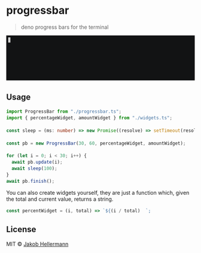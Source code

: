 # progressbar

> deno progress bars for the terminal

![demo gif](./demo.gif)

## Usage

```typescript
import ProgressBar from "./progressbar.ts";
import { percentageWidget, amountWidget } from "./widgets.ts";

const sleep = (ms: number) => new Promise((resolve) => setTimeout(resolve, ms));

const pb = new ProgressBar(30, 60, percentageWidget, amountWidget);

for (let i = 0; i < 30; i++) {
  await pb.update(i);
  await sleep(100);
}
await pb.finish();
```

You can also create widgets yourself, they are just a function which, given the total and current value, returns a string.
```typescript
const percentWidget = (i, total) => `${(i / total)  `;
```


## License

MIT © [Jakob Hellermann](mailto:jakob.hellermann@protonmail.com)
